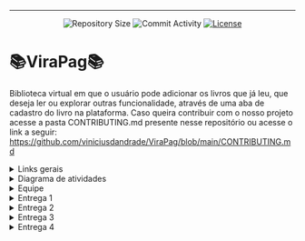 <hr>
<p align="center">
  <img
    src="https://img.shields.io/github/repo-size/viniciusdandrade/ViraPag?style=flat"
    alt="Repository Size"
  />
  <img
    src="https://img.shields.io/github/commit-activity/t/viniciusdandrade/ViraPag?style=flat&logo=github"
    alt="Commit Activity"
  />
  <a href="LICENSE.md"
    ><img
      src="https://img.shields.io/github/license/viniciusdandrade/ViraPag"
      alt="License"
  /></a>
</p>


# 📚ViraPag📚

  Biblioteca virtual em que o usuário pode adicionar os livros que já leu, que deseja ler ou explorar outras funcionalidade, através de uma aba de cadastro do livro na plataforma. Caso queira contribuir com o nosso projeto acesse a pasta CONTRIBUTING.md presente nesse repositório ou acesse o link a seguir: https://github.com/viniciusdandrade/ViraPag/blob/main/CONTRIBUTING.md


<details>

<summary>Links gerais</summary>

## 🔗Links gerais🔗
   - Deploy: https://vipag.azurewebsites.net/

   - Jira: https://virapag02.atlassian.net/jira/software/projects/VP/boards/1

   - Programação em par: https://docs.google.com/document/d/1dEqu2NSm3Nw_fpxEWXiCw_gaMysSojNzce9vyL9Xnbo/edit?usp=sharing

   - Passo a passo de acesso: https://docs.google.com/document/d/11UsIGZY1QtisHKBIBJJT1YFvfIELgLbkqhBovLelW9k/edit?usp=sharing

   - Link Figma: https://www.figma.com/design/EFrVfIz1qz6Y0zbtQCRSba/Prot%C3%B3tipo-de-Baixa---figma?node-id=0-1&t=SjFRBRbx9pxdXGcQ-0

   - Apresentação do projeto: [Apresentação_Virapag.pdf](https://github.com/user-attachments/files/15534033/Apresentacao_Virapag.pdf)

</details>


<details>

<summary>Diagrama de atividades</summary>

![Imagem do WhatsApp de 2024-05-24 à(s) 11 31 12_f6947555](https://github.com/viniciusdandrade/ViraPag/assets/142420463/c3850fca-2071-4e90-8beb-747030aa99f6)


</details>

<details>

<summary>Equipe</summary>

## 👤Equipe👤
  - André Castro - alcms@cesar.school 📩
   
  - Caio Lima - clb@cesar.school 📩
   
  - Felipe Queiroz - fbq@cesar.school 📩
   
  - Lucas Sukar - lfsw@cesar.school 📩

</details>


<details>

<summary>Entrega 1️</summary>

## Entrega 1️⃣

![image](https://github.com/andrecastrom06/fds2024-1/assets/142420463/3115755d-0d18-4470-b392-f561bf349394)

![image](https://github.com/andrecastrom06/fds2024-1/assets/142420463/0e83d976-77c2-4089-b706-f0165466a153)


  - Link Screencast: https://www.youtube.com/watch?v=N_jPmOq-W3Q


</details>


<details>

<summary>Entrega 2</summary>

## Entrega 2️⃣

![Imagem do WhatsApp de 2024-04-08 à(s) 13 00 17_63b9b910](https://github.com/viniciusdandrade/ViraPag/assets/142420463/4c9d4ddf-503d-4d97-abea-95ab732ff506)

![Imagem do WhatsApp de 2024-04-08 à(s) 13 02 21_cadb194d](https://github.com/viniciusdandrade/ViraPag/assets/142420463/b4bdb717-f48e-42e7-9e2c-64c6bc306f71)

![Imagem do WhatsApp de 2024-04-07 à(s) 15 25 26_aefcb76e](https://github.com/andrecastrom06/ViraPag/assets/142420463/8d7b7392-4dcb-4a57-8f37-a117c7e30b3f)


  - Link Screencast: https://www.youtube.com/watch?v=7-06LMiyGZo


</details>


<details>

<summary>Entrega 3</summary>

## Entrega 3️⃣

![Imagem do WhatsApp de 2024-05-02 à(s) 12 45 17_1c26dc45](https://github.com/viniciusdandrade/ViraPag/assets/142420463/a6b42627-5083-4625-ba8d-6f0689256d16)

![Imagem do WhatsApp de 2024-05-02 à(s) 12 44 31_36a76823](https://github.com/viniciusdandrade/ViraPag/assets/142420463/c085f2cc-2345-4a8b-80bc-5c2a9f564774)

![Imagem do WhatsApp de 2024-05-01 à(s) 11 37 02_beb40ff6](https://github.com/viniciusdandrade/ViraPag/assets/142420463/e4222f12-ebdf-4607-83d0-9d2d4077691c)



  - Link Screencast Protótipo: https://youtu.be/TB9-BdosEV8

  - Link Screencast Deploy: https://youtu.be/AbLSfQq6gFw

  - Link Screencast CI/CD: https://www.youtube.com/watch?v=f6CPsIwmGbg

  - Link Screencast E2E: https://www.youtube.com/watch?v=6vHEfwgG-M8


</details>


<details>

<summary>Entrega 4</summary>

## Entrega 4️⃣


![Imagem do WhatsApp de 2024-05-24 à(s) 11 00 02_eae71547](https://github.com/viniciusdandrade/ViraPag/assets/142420463/a6251add-cc47-4100-beb0-318450bf65c5)

![Imagem do WhatsApp de 2024-05-24 à(s) 11 00 29_79863920](https://github.com/viniciusdandrade/ViraPag/assets/142420463/deca7c6a-ba60-4774-918c-ed9bb89073c0)

![Imagem do WhatsApp de 2024-05-24 à(s) 10 59 49_fe9267d7](https://github.com/viniciusdandrade/ViraPag/assets/142420463/0c6c5709-b78b-45c0-8f43-91ddfb0fc597)
![Imagem do WhatsApp de 2024-05-24 à(s) 10 59 31_375d87fa](https://github.com/viniciusdandrade/ViraPag/assets/142420463/1f23074a-4fbf-4c02-ad88-ac5973b74dd7)


  - Link Screencast Protótipo: https://www.youtube.com/watch?v=Xtl6fzBlrZI
    
  - Link Screencast Deploy: https://www.youtube.com/watch?v=VODOLt7-Q0A

  - Link Screencast CI/CD: https://www.youtube.com/watch?v=aMVL1uF7pA4

  - Link Screencast E2E: https://www.youtube.com/watch?v=DYG9ZrMj964&t=1s

  - Link Screencast Workflows na main : https://www.youtube.com/watch?v=ddBo5UemKws
